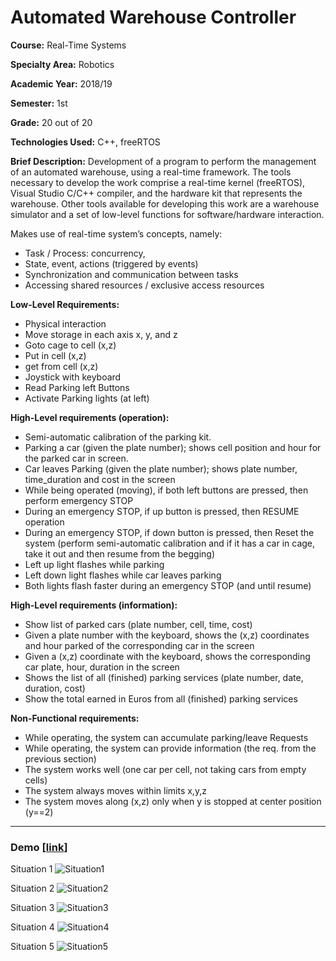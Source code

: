# Automated Warehouse Controller

**Course:** Real-Time Systems

**Specialty Area:** Robotics

**Academic Year:** 2018/19

**Semester:** 1st

**Grade:** 20 out of 20

**Technologies Used:** C++, freeRTOS

**Brief Description:** Development of a program to perform the management of an automated warehouse, using a real-time framework. The tools necessary to develop the work comprise a real-time kernel (freeRTOS), Visual Studio C/C++ compiler, and the hardware kit that represents the warehouse. Other tools available for developing this work are a warehouse simulator and a set of low-level functions for software/hardware interaction.

Makes use of real-time system’s concepts, namely:

- Task / Process: concurrency,
- State, event, actions (triggered by events)
- Synchronization and communication between tasks
- Accessing shared resources / exclusive access resources

**Low-Level Requirements:**

- Physical interaction
- Move storage in each axis x, y, and z
- Goto cage to cell (x,z)
- Put in cell (x,z)
- get from cell (x,z)
- Joystick with keyboard
- Read Parking left Buttons
- Activate Parking lights (at left)

**High-Level requirements (operation):**

- Semi-automatic calibration of the parking kit.
- Parking a car (given the plate number); shows cell position and hour for the parked car in screen.
- Car leaves Parking (given the plate number); shows plate number, time_duration and cost in the screen
- While being operated (moving), if both left buttons are pressed, then perform emergency STOP
- During an emergency STOP, if up button is pressed, then RESUME operation
- During an emergency STOP, if down button is pressed, then Reset the system (perform semi-automatic calibration and if it has a car in cage, take it out and then resume from the begging)
- Left up light flashes while parking
- Left down light flashes while car leaves parking
- Both lights flash faster during an emergency STOP (and until resume)

**High-Level requirements (information):**

- Show list of parked cars (plate number, cell, time, cost)
- Given a plate number with the keyboard, shows the (x,z) coordinates and hour parked of the corresponding car in the screen
- Given a (x,z) coordinate with the keyboard, shows the corresponding car plate, hour, duration in the screen
- Shows the list of all (finished) parking services (plate number, date, duration, cost)
- Show the total earned in Euros from all (finished) parking services

**Non-Functional requirements:**

- While operating, the system can accumulate parking/leave Requests
- While operating, the system can provide information (the req. from the previous section)
- The system works well (one car per cell, not taking cars from empty cells)
- The system always moves within limits x,y,z
- The system moves along (x,z) only when y is stopped at center position (y==2)

---

### Demo [[link](https://drive.google.com/file/d/1JaC9oqbPb7YchkhQyfM83ATzbumLLCM7/view?usp=sharing)]

Situation 1
![Situation1](https://user-images.githubusercontent.com/46992334/192892589-902f16e3-5cb5-4cf7-a2d7-e570592dc54d.png)

Situation 2
![Situation2](https://user-images.githubusercontent.com/46992334/192892571-f9c9433f-2b4d-4177-85e9-f3d9288d86d5.png)

Situation 3
![Situation3](https://user-images.githubusercontent.com/46992334/192892581-3b3a9ed3-27bb-4b5c-8070-4edf5c4b57ef.png)

Situation 4
![Situation4](https://user-images.githubusercontent.com/46992334/192892586-cc2e15aa-fb02-47ef-aee1-54a9edec9aa9.png)

Situation 5
![Situation5](https://user-images.githubusercontent.com/46992334/192892587-43e4b0ac-1a40-48b5-b90a-ea794d6f63bb.png)
